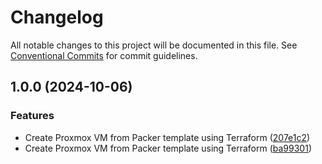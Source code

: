 # Changelog

All notable changes to this project will be documented in this file. See
[Conventional Commits](https://conventionalcommits.org) for commit guidelines.

## 1.0.0 (2024-10-06)

### Features

* Create Proxmox VM from Packer template using Terraform ([207e1c2](https://github.com/bcochofel/terraform-proxmox-clonevm/commit/207e1c26c63da924645facd260c4611dc5ec85ff))
* Create Proxmox VM from Packer template using Terraform ([ba99301](https://github.com/bcochofel/terraform-proxmox-clonevm/commit/ba99301e3e5c61632f43d051347525295085c5fe))
